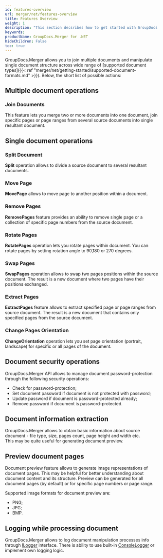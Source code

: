 ```yaml
---
id: features-overview
url: merger/net/features-overview
title: Features Overview
weight: 1
description: "This section decsribes how to get started with GroupDocs.Merger for .NET library"
keywords: 
productName: GroupDocs.Merger for .NET
hideChildren: False
toc: true
---
```

GroupDocs.Merger allows you to join multiple documents and manipulate single document structure across wide range of [supported document types]({{< ref "merger/net/getting-started/supported-document-formats.md" >}}). Below, the short list of possible actions:

## Multiple document operations

### Join Documents

This feature lets you merge two or more documents into one document, join specific pages or page ranges from several source documents into single resultant document.

## Single document operations

### Split Document

**Split** operation allows to divide a source document to several resultant documents.

### Move Page

**MovePage** allows to move page to another position within a document.

### Remove Pages

**RemovePages** feature provides an ability to remove single page or a collection of specific page numbers from the source document.

### Rotate Pages

**RotatePages** operation lets you rotate pages within document. You can rotate pages by setting rotation angle to 90,180 or 270 degrees.

### Swap Pages

**SwapPages** operation allows to swap two pages positions within the source document. The result is a new document where two pages have their positions exchanged.

### Extract Pages

**ExtractPages** feature allows to extract specified page or page ranges from source document. The result is a new document that contains only specified pages from the source document.

### Change Pages Orientation

**ChangeOrientation** operation lets you set page orientation (portrait, landscape) for specific or all pages of the document.

## Document security operations

GroupDocs.Merger API allows to manage document password-protection through the following security operations:

* Check for password-protection;
* Set document password if document is not protected with password;
* Update password if document is password-protected already;
* Remove password if document is password-protected.

## Document information extraction

GroupDocs.Merger allows to obtain basic information about source document - file type, size, pages count, page height and width etc.  
This may be quite useful for generating document preview.

## Preview document pages

Document preview feature allows to generate image representations of document pages. This may be helpful for better understanding about document content and its structure. Preview can be generated for all document pages (by default) or for specific page numbers or page range.

Supported image formats for document preview are:

* PNG;
* JPG;
* BMP.

## Logging while processing document

GroupDocs.Merger allows to log document manipulation processes info through [ILogger](https://apireference.groupdocs.com/net/merger/groupdocs.merger.logging/ilogger) interface. There is ability to use built-in [ConsoleLogger](https://apireference.groupdocs.com/net/merger/groupdocs.merger.logging/consolelogger) or implement own logging logic.
